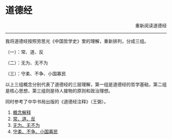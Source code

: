 # 道德经
<p align=right>重新阅读道德经</p>

---
我将道德经按照劳思光《中国哲学史》里的理解，重新排列，分成三组。

（一）：常、道、反

（二）：无为、无不为

（三）：守柔、不争、小国寡民

以上三组概念分别代表了道德经的三层理解，第一组是道德经的哲学基础，第二组是核心思想，第三组则是待人接物的原则和政治理想。

同时参考了中华书局出版的《道德经注释》（王弼）。

1. [概念解释](概念解释.md)
2. [常、道、反](道德经文/常、道、反.md)
3. [无为、无不为](道德经文/无为、无不为.md)
4. [守柔、不争、小国寡民](道德经文/守柔、不争、小国寡民.md)
